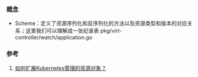 ### 概念
- Scheme：定义了资源序列化和反序列化的方法以及资源类型和版本的对应关系；这里我们可以理解成一张纪录表
pkg/virt-controller/watch/application.go
  
### 参考
1. [如何扩展Kubernetes管理的资源对象？](http://www.yunweipai.com/19484.html)